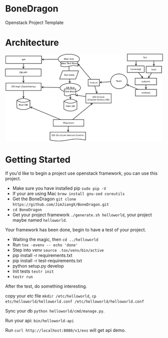 BoneDragon
==========

Openstack Project Template

Architecture
========

![Alt text](/doc/pic/BoneDragon.png "Architecture")

Getting Started
========

If you'd like to begin a project use openstack framework, you can use this project.

  * Make sure you have installed pip ``sudo pip -V``
  * If your are using Mac ``brew install gnu-sed coreutils``
  * Get the BoneDragon ``git clone https://github.com/JimJiangX/BoneDragon.git``
  * ``cd BoneDragon``
  * Get your project framework `./generate.sh helloworld`, your project maybe named `helloworld`.


Your framework has been done, begin to have a test of your project.

  * Waiting the magic, then `cd ../helloworld`
  * Run `tox -evenv -- echo 'done'`
  * Step into venv `source .tox/venv/bin/active`
  * pip install -r requirements.txt
  * pip install -r test-requirements.txt
  * python setup.py develop
  * Init tests `testr init`
  * `testr run`

After the test, do something interesting.

copy your etc file `mkdir /etc/helloworld`, `cp etc/helloworld/helloworld.conf /etc/helloworld/helloworld.conf`

Sync your db  ``python helloworld/cmd/manage.py``.

Run your api: ``bin/helloworld-api``

Run `curl http://localhost:8080/v1/exs` will get api demo.
